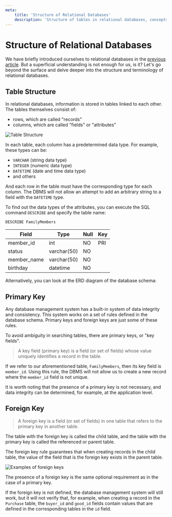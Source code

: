 ```yaml
---
meta:
    title: 'Structure of Relational Databases'
    description: 'Structure of tables in relational databases, concepts of records and attributes. Definition of primary and foreign keys.'
---
```


# Structure of Relational Databases

We have briefly introduced ourselves to relational databases in the <a href="https://sql-academy.org/guide/relation-databases" target="_blank">previous article</a>. But
a superficial understanding is not enough for us, is it?
Let's go beyond the surface and delve deeper into the structure and terminology of relational databases.

## Table Structure

In relational databases, information is stored in tables linked to each other. The tables themselves consist of:

-   rows, which are called "records"
-   columns, which are called "fields" or "attributes"

![Table Structure](https://sql-academy.org/static/guidePage/structure-of-relation-databases/en_structure_db.png 'Table Structure')

In each table, each column has a predetermined data type. For example, these types can be:

-   `VARCHAR` (string data type)
-   `INTEGER` (numeric data type)
-   `DATETIME` (date and time data type)
-   and others

And each row in the table must have the corresponding type for each column. The DBMS will not allow an attempt to add an arbitrary string to a field with the `DATETIME` type.

To find out the data types of the attributes, you can execute the SQL command `DESCRIBE` and specify the table name:

```sql-Family-executable
DESCRIBE FamilyMembers
```

| Field       | Type        | Null | Key |
| ----------- | ----------- | ---- | --- |
| member_id   | int         | NO   | PRI |
| status      | varchar(50) | NO   |     |
| member_name | varchar(50) | NO   |     |
| birthday    | datetime    | NO   |     |

Alternatively, you can look at the ERD diagram of the database schema:

<ERD databaseName="Family" />

## Primary Key

Any database management system has a built-in system of data integrity and consistency. This system works on a set of rules defined in the database schema.
Primary keys and foreign keys are just some of these rules.

To avoid ambiguity in searching tables, there are primary keys, or "key fields".

> A key field (primary key) is a field (or set of fields) whose value uniquely identifies a record in the table.

If we refer to our aforementioned table, `FamilyMembers`, then its key field is `member_id`.
Using this rule, the DBMS will not allow us to create a new record where the `member_id` field is not unique.

It is worth noting that the presence of a primary key is not necessary, and data integrity can be determined, for example, at the application level.

## Foreign Key

> A foreign key is a field (or set of fields) in one table that refers to the primary key in another table.

The table with the foreign key is called the child table, and the table with the primary key is called the referenced or parent table.

The foreign key rule guarantees that when creating records in the child table, the value of the field that is the foreign key exists in the parent table.

![Examples of foreign keys](https://sql-academy.org/static/guidePage/structure-of-relation-databases/en_keys.png 'Examples of foreign keys')

The presence of a foreign key is the same optional requirement as in the case of a primary key.

If the foreign key is not defined, the database management system will still work, but it will not verify that, for example,
when creating a record in the `Purchase` table, the `buyer_id` and `good_id` fields contain
values that are defined in the corresponding tables in the `id` field.
